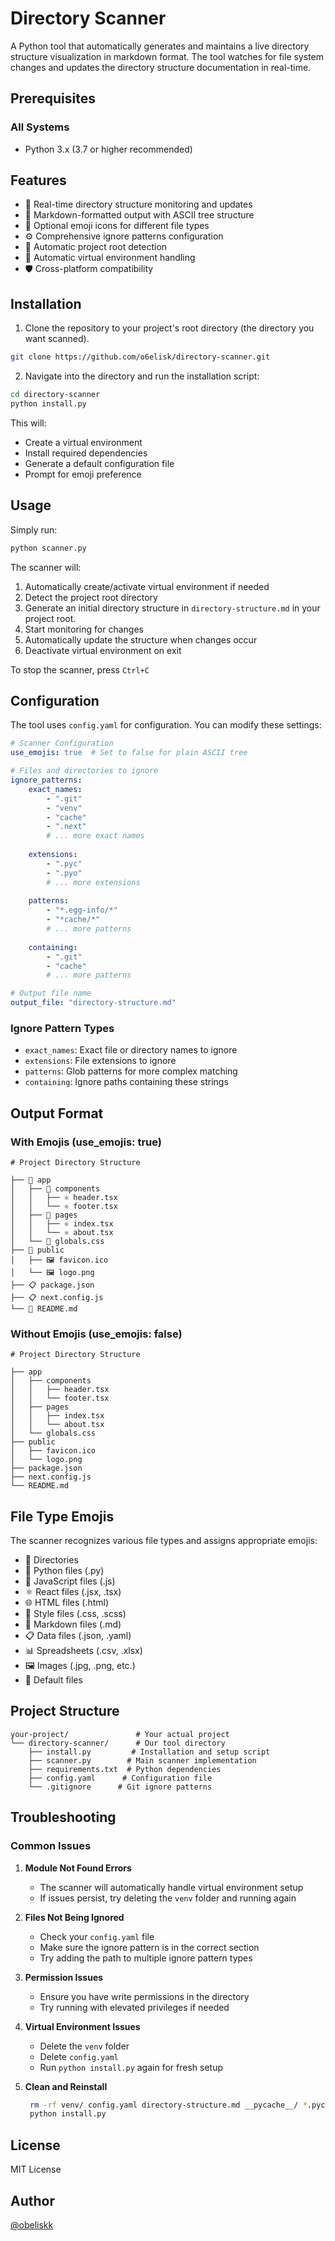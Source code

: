 # Directory Scanner

A Python tool that automatically generates and maintains a live directory structure visualization in markdown format. The tool watches for file system changes and updates the directory structure documentation in real-time.

## Prerequisites

### All Systems
- Python 3.x (3.7 or higher recommended)

## Features

- 🔄 Real-time directory structure monitoring and updates
- 📝 Markdown-formatted output with ASCII tree structure
- 🎨 Optional emoji icons for different file types
- ⚙️ Comprehensive ignore patterns configuration
- 🎯 Automatic project root detection
- 🚀 Automatic virtual environment handling
- 🛡️ Cross-platform compatibility

## Installation

1. Clone the repository to your project's root directory (the directory you want scanned).
```bash
git clone https://github.com/o6elisk/directory-scanner.git
```

2. Navigate into the directory and run the installation script:
```bash
cd directory-scanner
python install.py
```

This will:
- Create a virtual environment
- Install required dependencies
- Generate a default configuration file
- Prompt for emoji preference

## Usage

Simply run:
```bash
python scanner.py
```

The scanner will:
1. Automatically create/activate virtual environment if needed
2. Detect the project root directory
3. Generate an initial directory structure in `directory-structure.md` in your project root.
4. Start monitoring for changes
5. Automatically update the structure when changes occur
6. Deactivate virtual environment on exit

To stop the scanner, press `Ctrl+C`

## Configuration

The tool uses `config.yaml` for configuration. You can modify these settings:

```yaml
# Scanner Configuration
use_emojis: true  # Set to false for plain ASCII tree

# Files and directories to ignore
ignore_patterns:
    exact_names:
        - ".git"
        - "venv"
        - "cache"
        - ".next"
        # ... more exact names
        
    extensions:
        - ".pyc"
        - ".pyo"
        # ... more extensions
        
    patterns:
        - "*.egg-info/*"
        - "*cache/*"
        # ... more patterns
        
    containing:
        - ".git"
        - "cache"
        # ... more patterns

# Output file name
output_file: "directory-structure.md"
```

### Ignore Pattern Types
- `exact_names`: Exact file or directory names to ignore
- `extensions`: File extensions to ignore
- `patterns`: Glob patterns for more complex matching
- `containing`: Ignore paths containing these strings

## Output Format

### With Emojis (use_emojis: true)
```
# Project Directory Structure

├── 📁 app
│   ├── 📁 components
│   │   ├── ⚛️ header.tsx
│   │   └── ⚛️ footer.tsx
│   ├── 📁 pages
│   │   ├── ⚛️ index.tsx
│   │   └── ⚛️ about.tsx
│   └── 🎨 globals.css
├── 📁 public
│   ├── 🖼️ favicon.ico
│   └── 🖼️ logo.png
├── 📋 package.json
├── 📋 next.config.js
└── 📝 README.md
```

### Without Emojis (use_emojis: false)
```
# Project Directory Structure

├── app
│   ├── components
│   │   ├── header.tsx
│   │   └── footer.tsx
│   ├── pages
│   │   ├── index.tsx
│   │   └── about.tsx
│   └── globals.css
├── public
│   ├── favicon.ico
│   └── logo.png
├── package.json
├── next.config.js
└── README.md
```

## File Type Emojis

The scanner recognizes various file types and assigns appropriate emojis:

- 📁 Directories
- 🐍 Python files (.py)
- 📜 JavaScript files (.js)
- ⚛️ React files (.jsx, .tsx)
- 🌐 HTML files (.html)
- 🎨 Style files (.css, .scss)
- 📝 Markdown files (.md)
- 📋 Data files (.json, .yaml)
- 📊 Spreadsheets (.csv, .xlsx)
- 🖼️ Images (.jpg, .png, etc.)
- 📄 Default files

## Project Structure

```
your-project/               # Your actual project
└── directory-scanner/      # Our tool directory
    ├── install.py         # Installation and setup script
    ├── scanner.py        # Main scanner implementation
    ├── requirements.txt  # Python dependencies
    ├── config.yaml      # Configuration file
    └── .gitignore      # Git ignore patterns
```

## Troubleshooting

### Common Issues

1. **Module Not Found Errors**
   - The scanner will automatically handle virtual environment setup
   - If issues persist, try deleting the `venv` folder and running again

2. **Files Not Being Ignored**
   - Check your `config.yaml` file
   - Make sure the ignore pattern is in the correct section
   - Try adding the path to multiple ignore pattern types

3. **Permission Issues**
   - Ensure you have write permissions in the directory
   - Try running with elevated privileges if needed

4. **Virtual Environment Issues**
   - Delete the `venv` folder
   - Delete `config.yaml`
   - Run `python install.py` again for fresh setup

5. **Clean and Reinstall**
   ```bash
    rm -rf venv/ config.yaml directory-structure.md __pycache__/ *.pyc
    python install.py
   ```

## License

MIT License

## Author

[@obeliskk](https://x.com/o6eliskk)
